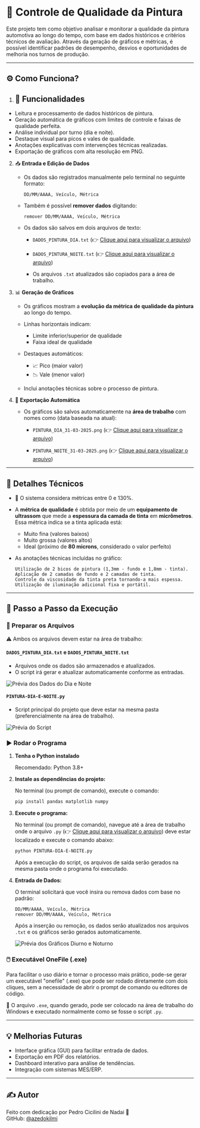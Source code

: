 # 🎨 Controle de Qualidade da Pintura

Este projeto tem como objetivo analisar e monitorar a qualidade da pintura automotiva ao longo do tempo, com base em dados históricos e critérios técnicos de avaliação. Através da geração de gráficos e métricas, é possível identificar padrões de desempenho, desvios e oportunidades de melhoria nos turnos de produção.

---

## ⚙️ Como Funciona?

1. ## 🧠 Funcionalidades

- Leitura e processamento de dados históricos de pintura.
- Geração automática de gráficos com limites de controle e faixas de qualidade perfeita.
- Análise individual por turno (dia e noite).
- Destaque visual para picos e vales de qualidade.
- Anotações explicativas com intervenções técnicas realizadas.
- Exportação de gráficos com alta resolução em PNG.

2. 📥 **Entrada e Edição de Dados**
   - Os dados são registrados manualmente pelo terminal no seguinte formato:
     
     ```
     DD/MM/AAAA, Veículo, Métrica
     ```
   - Também é possível **remover dados** digitando:
     
     ```
     remover DD/MM/AAAA, Veículo, Métrica
     ```
   - Os dados são salvos em dois arquivos de texto:
     - `DADOS_PINTURA_DIA.txt` (👉 [Clique aqui para visualizar o arquivo](https://github.com/azedokilmi/controle-qualidade-pintura/blob/main/DADOS-PINTURA-DIA.txt))
     - `DADOS_PINTURA_NOITE.txt` (👉 [Clique aqui para visualizar o arquivo](https://github.com/azedokilmi/controle-qualidade-pintura/blob/main/DADOS-PINTURA-NOITE.txt))
       
     - Os arquivos `.txt` atualizados são copiados para a área de trabalho.

3. 📊 **Geração de Gráficos**
   - Os gráficos mostram a **evolução da métrica de qualidade da pintura** ao longo do tempo.
   - Linhas horizontais indicam:
     - Limite inferior/superior de qualidade
     - Faixa ideal de qualidade
   - Destaques automáticos:
     - 📈 Pico (maior valor)
     - 📉 Vale (menor valor)
       
   - Inclui anotações técnicas sobre o processo de pintura.

4. 💾 **Exportação Automática**
   - Os gráficos são salvos automaticamente na **área de trabalho** com nomes como (data baseada na atual):
     
     - `PINTURA_DIA_31-03-2025.png` (👉 [Clique aqui para visualizar o arquivo](https://github.com/azedokilmi/controle-qualidade-pintura/blob/main/PINTURA-DIA-31-03-2025.png))
       
     - `PINTURA_NOITE_31-03-2025.png` (👉 [Clique aqui para visualizar o arquivo](https://github.com/azedokilmi/controle-qualidade-pintura/blob/main/PINTURA-NOITE-31-03-2025.png))
     
---

## 🧪 Detalhes Técnicos

- 📌 O sistema considera métricas entre 0 e 130%.
- A **métrica de qualidade** é obtida por meio de um **equipamento de ultrassom** que mede a **espessura da camada de tinta** em **micrômetros**. Essa métrica indica se a tinta aplicada está:
  - Muito fina (valores baixos)
  - Muito grossa (valores altos)
  - Ideal (próximo de **80 microns**, considerado o valor perfeito)

- As anotações técnicas incluídas no gráfico:
  ```
  Utilização de 2 bicos de pintura (1,3mm - fundo e 1,8mm - tinta).
  Aplicação de 2 camadas de fundo e 2 camadas de tinta.
  Controle da viscosidade da tinta preta tornando-a mais espessa.
  Utilização de iluminação adicional fixa e portátil.
  ```
  
---

## 🚀 Passo a Passo da Execução

### 📁 Preparar os Arquivos

⚠️ Ambos os arquivos devem estar na área de trabalho:

#### `DADOS_PINTURA_DIA.txt` e `DADOS_PINTURA_NOITE.txt`
- Arquivos onde os dados são armazenados e atualizados.
- O script irá gerar e atualizar automaticamente conforme as entradas.

![Prévia dos Dados do Dia e Noite](https://github.com/azedokilmi/controle-qualidade-pintura/blob/main/preview-dados.png)

#### `PINTURA-DIA-E-NOITE.py`
- Script principal do projeto que deve estar na mesma pasta (preferencialmente na área de trabalho).

![Prévia do Script](https://github.com/azedokilmi/controle-qualidade-pintura/blob/main/preview-script.png)

### ▶️ Rodar o Programa

1. **Tenha o Python instalado**
   
   Recomendado: Python 3.8+

3. **Instale as dependências do projeto:**

   No terminal (ou prompt de comando), execute o comando:

   ```bash
   pip install pandas matplotlib numpy
   ```

4. **Execute o programa:**

   No terminal (ou prompt de comando), navegue até a área de trabalho onde o arquivo `.py` (👉 [Clique aqui para visualizar o arquivo](https://github.com/azedokilmi/controle-qualidade-pintura/blob/main/PINTURA-DIA-E-NOITE.py)) deve estar localizado e execute o comando abaixo:

   ```bash
   python PINTURA-DIA-E-NOITE.py
   ```
   Após a execução do script, os arquivos de saída serão gerados na mesma pasta onde o programa foi executado.

5. **Entrada de Dados:**

   O terminal solicitará que você insira ou remova dados com base no padrão:
   ```
   DD/MM/AAAA, Veículo, Métrica
   remover DD/MM/AAAA, Veículo, Métrica
   ```

   Após a inserção ou remoção, os dados serão atualizados nos arquivos `.txt` e os gráficos serão gerados automaticamente.

   ![Prévia dos Gráficos Diurno e Noturno](https://github.com/azedokilmi/controle-qualidade-pintura/blob/main/preview-graficos.png)

### 🖱️ Executável OneFile (.exe)

Para facilitar o uso diário e tornar o processo mais prático, pode-se gerar um executável "onefile" (.exe) que pode ser rodado diretamente com dois cliques, sem a necessidade de abrir o prompt de comando ou editores de código.

📂 O arquivo `.exe`, quando gerado, pode ser colocado na área de trabalho do Windows e executado normalmente como se fosse o script `.py`.

---

## 💡 Melhorias Futuras

- Interface gráfica (GUI) para facilitar entrada de dados.
- Exportação em PDF dos relatórios.
- Dashboard interativo para análise de tendências.
- Integração com sistemas MES/ERP.

---

## ✍️ Autor

Feito com dedicação por Pedro Cicilini de Nadai 💪\
GitHub: [@azedokilmi](https://github.com/azedokilmi)
